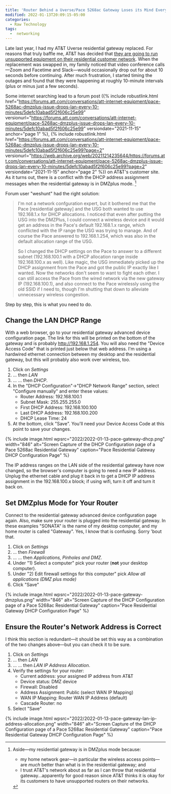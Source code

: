 ```yaml
---
title: 'Router Behind a Uverse/Pace 5268ac Gateway Loses its Mind Every 10 Minutes'
modified: 2022-01-13T20:09:15-05:00
categories:
  - Raw Technology
tags:
  -  networking
---
```

Late last year, I had my AT&T Uverse residential gateway replaced. 
For reasons that truly baffle me, AT&T has decided that [they are going to run unsupported equipment on their residential customer network](https://twitter.com/DataG/status/1462819555005374470). 
When the replacement was swapped in, my family noticed that video conference calls—Zoom and Facetime and Slack—would occasionally drop out for about 10 seconds before continuing. 
After much frustration, I started timing the outages and found that they were happening at roughly 10-minute intervals (plus or minus just a few seconds). 

Some internet searching lead to a forum post ({% include robustlink.html href="https://forums.att.com/conversations/att-internet-equipment/pace-5268ac-dmzplus-issue-drops-lan-every-10-minutes/5defc10abad5f2f606c25e99" versionurl="https://forums.att.com/conversations/att-internet-equipment/pace-5268ac-dmzplus-issue-drops-lan-every-10-minutes/5defc10abad5f2f606c25e99" versiondate="2021-11-15" anchor="page 1" %}, {% include robustlink.html href="https://forums.att.com/conversations/att-internet-equipment/pace-5268ac-dmzplus-issue-drops-lan-every-10-minutes/5defc10abad5f2f606c25e99?page=2" versionurl="https://web.archive.org/web/20211214235644/https://forums.att.com/conversations/att-internet-equipment/pace-5268ac-dmzplus-issue-drops-lan-every-10-minutes/5defc10abad5f2f606c25e99?page=2" versiondate="2021-11-15" anchor="page 2" %}) on AT&T's customer site. 
As it turns out, there is a conflict with the DHCP address assignment messages when the residential gateway is in DMZplus mode. [^1]

Forum user "weshunt" had the right solution:

> I'm not a network confguration expert, but it bothered me that the Pace [residential gateway] and the USG both wanted to use 192.168.1.x for DHCP allocations. I noticed that even after putting the USG into the DMZPlus, I could connect a wireless device and it would get an address in the Pace's default 192.168.1.x range, which conflicted with the IP range the USG was trying to manage. And of course the Pace answered to 192.168.1.254, which was also in the default allocation range of the USG.
> 
> So I changed the DHCP settings on the Pace to answer to a different subnet (192.168.100.1 with a DHCP allocation range inside 192.168.100.x as well). Like magic, the USG immediately picked up the DHCP assignment from the Pace and got the public IP exactly like I wanted. Now the networks don't seem to want to fight each other. I can still access the Pace from the wired network via the new gateway IP (192.168.100.1), and also connect to the Pace wirelessly using the old SSID if I need to, though I'm shutting that down to alleviate unnecessary wireless congestion.

Step by step, this is what you need to do.

## Change the LAN DHCP Range
With a web browser, go to your residential gateway advanced device configuration page. 
The link for this will be printed on the bottom of the gateway and is probably http://192.168.1.254. 
You will also need the "Device Access Code" that is printed just below that web address. 
I'm using a hardwired ethernet connection between my desktop and the residential gateway, but this will probably also work over wireless, too.

1. Click on _Settings_
2. ... then _LAN_
3. ... ... then _DHCP_.
3. In the "DHCP  Configuration"→"DHCP Network Range" section, select "Configure manually" and enter these values:
	* Router Address: 192.168.100.1
	* Subnet Mask: 255.255.255.0
	* First DHCP Address: 192.168.100.100
	* Last DHCP Address: 192.168.100.200
	* DHCP Lease Time: 24
1. At the bottom, click "Save".  You'll need your Device Access Code at this point to save your changes.

{% include image.html wpsrc="2022/2022-01-13-pace-gateway-dhcp.png" width="846" alt="Screen Capture of the DHCP Configuration page of a Pace 5268ac Residential Gateway" caption="Pace Residential Gateway DHCP Configuration Page" %}

The IP address ranges on the LAN side of the residential gateway have now changed, so the browser's computer is going to need a new IP address. 
Unplug the ethernet cable and plug it back in to get a DHCP IP address assignment in the 192.168.100.x block; if using wifi, turn it off and turn it back on. 

## Set DMZplus Mode for Your Router
Connect to the residential gateway advanced device configuration page again. 
Also, make sure your router is plugged into the residential gateway. 
In these examples "SONATA" is the name of my desktop computer, and my home router is called "Gateway".  Yes, I know that is confusing.  Sorry 'bout that.

1. Click on _Settings_
2. ... then _Firewall_
3. ... ... then _Applications, Pinholes and DMZ_.
4. Under "1) Select a computer" pick your router (**not** your desktop computer).
5. Under "2) Edit firewall settings for this computer" pick _Allow all applications (DMZ plus mode)_
6. Click "Save"

{% include image.html wpsrc="2022/2022-01-13-pace-gateway-dmzplus.png" width="846" alt="Screen Capture of the DHCP Configuration page of a Pace 5268ac Residential Gateway" caption="Pace Residential Gateway DHCP Configuration Page" %}

## Ensure the Router's Network Address is Correct
I think this section is redundant—it should be set this way as a combination of the two changes above—but you can check it to be sure.

1. Click on _Settings_
2. ... then _LAN_
3. ... ... then _LAN IP Address Allocation_.
4. Verify the settings for your router:
	* Current address: your assigned IP address from AT&T
	* Device status: DMZ device
	* Firewall: Disabled
	* Address Assignment: Public (select WAN IP Mapping)
	* WAN IP Mapping: Router WAN IP Address (default)
	* Cascade Router: no
5. Select "Save"

{% include image.html wpsrc="2022/2022-01-13-pace-gateway-lan-ip-address-allocation.png" width="846" alt="Screen Capture of the DHCP Configuration page of a Pace 5268ac Residential Gateway" caption="Pace Residential Gateway DHCP Configuration Page" %}

[^1]: Aside—my residential gateway is in DMZplus mode because:

	* my home network gear—in particular the wireless access points—are _much_ better than what is in the residential gateway; and
	* I trust AT&T's network about as far as I can throw that residential gateway...apparently for good reason since AT&T thinks it is okay for its customers to have unsupported routers on their networks. 
